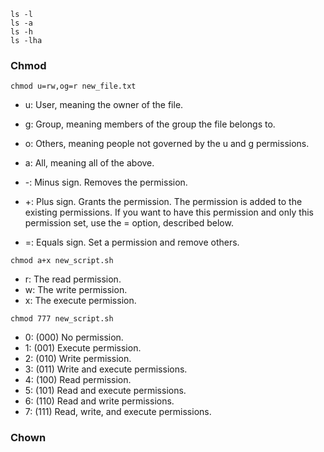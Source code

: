 ```
ls -l
ls -a
ls -h
ls -lha
```

### Chmod

```
chmod u=rw,og=r new_file.txt
```

- u: User, meaning the owner of the file.
- g: Group, meaning members of the group the file belongs to.
- o: Others, meaning people not governed by the u and g permissions.
- a: All, meaning all of the above.

-  -: Minus sign. Removes the permission.
-  +: Plus sign. Grants the permission. The permission is added to the existing permissions. If you want to have this permission and only this permission set, use the = option, described below.
-  =: Equals sign. Set a permission and remove others.

```
chmod a+x new_script.sh
```

- r: The read permission.
- w: The write permission.
- x: The execute permission.

```
chmod 777 new_script.sh
```

- 0: (000) No permission.
- 1: (001) Execute permission.
- 2: (010) Write permission.
- 3: (011) Write and execute permissions.
- 4: (100) Read permission.
- 5: (101) Read and execute permissions.
- 6: (110) Read and write permissions.
- 7: (111) Read, write, and execute permissions.


### Chown



